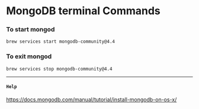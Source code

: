 # MongoDB terminal Commands

### To start mongod
```
brew services start mongodb-community@4.4
```
### To exit mongod
```
brew services stop mongodb-community@4.4
```
---
#### `Help`
https://docs.mongodb.com/manual/tutorial/install-mongodb-on-os-x/